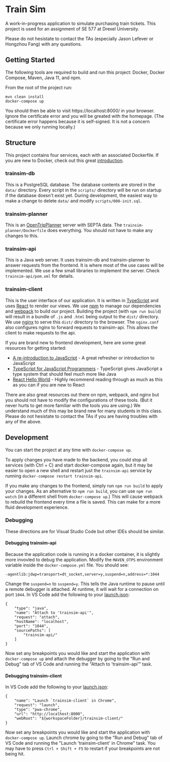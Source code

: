 # Train Sim

A work-in-progress application to simulate purchasing train tickets. This project is used for an assignment of SE 577 at Drexel University.

Please do not hesistate to contact the TAs (especially Jason Lefever or Hongzhou Fang) with any questions.

## Getting Started

The following tools are required to build and run this project: Docker, Docker Compose, Maven, Java 11, and npm.

From the root of the project run:

```
mvn clean install
docker-compose up
```

You should then be able to visit https://localhost:8000/ in your browser. Ignore the certificate error and you will be greated with the homepage. (The certificate error happens because it is self-signed. It is not a concern because we only running locally.)

## Structure

This project contains four services, each with an associated Dockerfile. If you are new to Docker, check out this great [introduction](https://docs.docker.com/get-started/overview/).

### trainsim-db

This is a PostgreSQL database. The database contents are stored in the `data/` directory. Every script in the `scripts/` directory will be run on startup if the database doesn't exist yet. During development, the easiest way to make a change to delete `data/` and modify `scripts/000-init.sql`.

### trainsim-planner

This is an [OpenTripPlanner](https://www.opentripplanner.org/) server with SEPTA data. The `trainsim-planner/Dockerfile` does everything. You should not have to make any changes to this.

### trainsim-api

This is a Java web server. It uses trainsim-db and trainsim-planner to answer requests from the frontend. It is where most of the use cases will be implemented. We use a few small libraries to implement the server. Check `trainsim-api/pom.xml` for details.

### trainsim-client

This is the user interface of our application. It is written in [TypeScript](https://www.typescriptlang.org/) and uses [React](https://reactjs.org/) to render our views. We use [npm](https://www.npmjs.com/) to manage our dependencies and [webpack](https://webpack.js.org/) to build our project. Building the project (with `npm run build`) will result in a bundle of `.js` and `.html` being output to the `dist/` directory. We use [nginx](https://www.nginx.com/) to serve this `dist/` directory to the browser. The `nginx.conf` also configures nginx to forward requests to trainsim-api. This allows the client to make requests to the api.

If you are brand new to frontend development, here are some great resources for getting started:
- [A re-introduction to JavaScript](https://developer.mozilla.org/en-US/docs/Web/JavaScript/A_re-introduction_to_JavaScript) - A great refresher or introduction to JavaScript
- [TypeScript for JavaScript Programmers](https://www.typescriptlang.org/docs/handbook/typescript-in-5-minutes.html) - TypeScript gives JavaScript a type system that should feel much more like Java
- [React Hello World](https://reactjs.org/docs/hello-world.html) - Highly recommend reading through as much as this as you can if you are new to React

There are also great resources out there on npm, webpack, and nginx but you should not have to modify the configurations of these tools. (But it never hurts to get more familiar with the tools you are using.) We understand much of this may be brand new for many students in this class. Please do not hesistate to contact the TAs if you are having troubles with any of the above.

## Development

You can start the project at any time with `docker-compose up`.

To apply changes you have made to the backend, you could stop all services (with Ctrl + C) and start docker-compose again, but it may be easier to open a new shell and restart just the `trainsim-api` service by running `docker-compose restart trainsim-api`.

If you make any changes to the frontend, simply run `npm run build` to apply your changes. As an alternative to `npm run build`, you can use `npm run watch` (in a different shell from `docker-compose up`.) This will cause webpack to rebuild the frontend every time a file is saved. This can make for a more fluid development experience.

### Debugging

These directions are for Visual Studio Code but other IDEs should be similar.

#### Debugging trainsim-api

Because the application code is running in a docker container, it is slightly more invovled to debug the application. Modify the `MAVEN_OTPS` environment variable inside the `docker-compose.yml` file. You should see:

```
-agentlib:jdwp=transport=dt_socket,server=y,suspend=n,address=*:1044
```

Change the `suspend=n` to `suspend=y`. This tells the Java runtime to pause until a remote debugger is attached. At runtime, it will wait for a connection on port `1044`. In VS Code add the following to your [launch.json](https://code.visualstudio.com/docs/editor/debugging):

```
{
    "type": "java",
    "name": "Attach to 'trainsim-api'",
    "request": "attach",
    "hostName": "localhost",
    "port": "1044",
    "sourcePaths": [
        "trainsim-api/"
    ]
}
```

Now set any breakpoints you would like and start the application with `docker-compose up` and attach the debugger by going to the "Run and Debug" tab of VS Code and running the "Attach to 'trainsim-api'" task.

#### Debugging trainsim-client

In VS Code add the following to your [launch.json](https://code.visualstudio.com/docs/editor/debugging):

```
{
    "name": "Launch `trainsim-client` in Chrome",
    "request": "launch",
    "type": "pwa-chrome",
    "url": "http://localhost:8000",
    "webRoot": "${workspaceFolder}/trainsim-client/"
}
```

Now set any breakpoints you would like and start the application with `docker-compose up`. Launch chrome by going to the "Run and Debug" tab of VS Code and running the "Launch 'trainsim-client' in Chrome" task. You may have to press `Ctrl + Shift + F5` to restart if your breakpoints are not being hit.